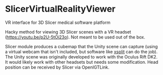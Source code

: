 # SlicerVirtualRealityViewer
VR interface for 3D Slicer medical software platform

Hacky method for viewing 3D Slicer scenes with a VR headset (https://youtu.be/p2U-5tOi23o). Not meant to be used out of the box.

Slicer module produces a cubemap that the Unity scene can capture (using a virtual webcam that isn't included, but software like [xsplit](https://www.xsplit.com/) can do the job).
The Unity scene was originally developed to work with the Oculus Rift DK2. It would likely work with other headsets but needs some modification.
Head position can be received by Slicer via OpenIGTLink.
